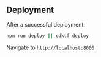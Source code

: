 ## Deployment ##

After a successful deployment:

```bash
npm run deploy || cdktf deploy
```

Navigate to [`http://localhost:8000`](http://localhost:8000)